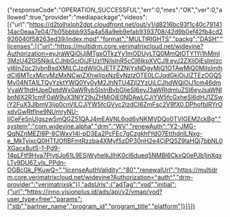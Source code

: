 {"responseCode":"OPERATION_SUCCESSFUL","err":0,"mes":"OK","ver":0,"allowed":true,"provider":"mediapackage","videos":[{"url":"https://d2tolhxlph2dpt.cloudfront.net/out/v1/d8216bc93f1c40c7914114ac0eaa7e04/7b05bbbb935a4a58a9eb9efab9393708/42d9b0ef42fb4cd2926040f58263ed39/index.mpd","format":"MULTIRIGHTS","packg":"DASH","licenses":[{"url":"https://multidrm.core.verimatrixcloud.net/widevine?Authorization=eyJraWQiOiJjMTgxOTkzYy1mODUyLTQ0MmQtOTY1Yi1hMmI3MzU4ZGI5NjkiLCJhbGciOiJFUzI1NiIsInR5cCI6IkpXVCJ9.eyJ2ZXIiOjEsImlzcyI6InZpc2lvbnBsdXMiLCJzdWIiOiJETFZZNjYxNDgyMjQ1OTAwMjQ0MiIsImlhdCI6MTcxMjcyMzMxNCwiZXhwIjoxNzEyNzIzOTE0LCJqdGkiOiJlZTEzOGQ5My04NTA1LTQyYzktYWQ0Yy0yM2JhNTU4ZjI2YzUiLCJhdWQiOiJ1cm46dmVyaW1hdHJpeDptdWx0aWRybSIsInBvbGljeSI6eyJ3aWRldmluZSI6eyJsaWNlbnNlX2R1cmF0aW9uX3NlY29uZHMiOjE0NDAwLCJjYW5fcGxheSI6dHJ1ZSwiY2FuX3JlbmV3Ijp0cnVlLCJjYW5fcGVyc2lzdCI6ZmFsc2V9fX0.DPhofbIRYrOxdvGwRtflne9NUmryNU-IiCeFe5nUIgszw5mQGZ51QAJ4mEAVNL6od6vNKMVDQo0TVIGEM2ckBg","system":"com.widevine.alpha","drm":"WV","renewAuth":"Y2-JMG-QqNZnMEZl6P-8CWxv14l-pD3Ea2PcFEc7gCzgkhfYdO7EtthdnILNxg-e_MkTyixcQ0HTfJOfIBFmtRzzba4XMyf5zDP30nH2e4CjPQ5Z9laHQj7bbNL0XGacx8utS-1-Pd9-14pLFtf9Hva7PIytiJo61L9ESjWyhelkJlhK0cl6dueq5NMBl6CkxQ0ePJb1jnXqxLTv9DU67_yls_PPdn-OGBcGk_PKuwQ=","licenseAuthValidity":"80","renewalUrl":"https://multidrm.core.verimatrixcloud.net/widevine?Authorization=^auth^","drm-provider":"verimatrixsk"}],"adsUrls":{"adTag":"vod","initial":{"url":"https://inno.visionplus.id/ads/api/v2/vmap/vod?user_type=free","params":["stb","partner_name","program_id","program_title","platform"]}}}]}
